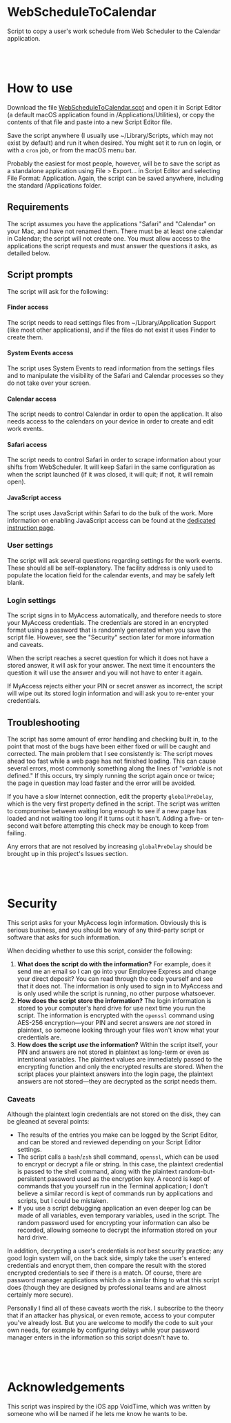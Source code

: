 # WebScheduleToCalendar
Script to copy a user's work schedule from Web Scheduler to the Calendar application.
<br/>
<br/>
<br/>
<br/>

# How to use
Download the file [WebScheduleToCalendar.scpt](WebScheduleToCalendar.scpt) and open it in Script&nbsp;Editor (a default macOS application found in /Applications/Utilities), or copy the contents of that file and paste into a new Script Editor file.

Save the script anywhere (I usually use ~/Library/Scripts, which may not exist by default) and run it when desired.
You might set it to run on login, or with a `cron` job, or from the macOS menu bar.

Probably the easiest for most people, however, will be to save the script as a standalone application using File&nbsp;>&nbsp;Export… in Script&nbsp;Editor and selecting File&nbsp;Format:&nbsp;Application. Again, the script can be saved anywhere, including the standard /Applications folder.
<br/>

## Requirements
The script assumes you have the applications "Safari" and "Calendar" on your Mac, and have not renamed them.
There must be at least one calendar in Calendar; the script will not create one.
You must allow access to the applications the script requests and must answer the questions it asks, as detailed below.
<br/>

## Script prompts
The script will ask for the following:

#### Finder access
The script needs to read settings files from ~/Library/Application&nbsp;Support (like most other applications), and if the files do not exist it uses Finder to create them.

#### System Events access
The script uses System&nbsp;Events to read information from the settings files and to manipulate the visibility of the Safari and Calendar processes so they do not take over your screen.

#### Calendar access
The script needs to control Calendar in order to open the application.
It also needs access to the calendars on your device in order to create and edit work events.

#### Safari access
The script needs to control Safari in order to scrape information about your shifts from WebScheduler.
It will keep Safari in the same configuration as when the script launched (if it was closed, it will quit; if not, it will remain open).

#### JavaScript access
The script uses JavaScript within Safari to do the bulk of the work.
More information on enabling JavaScript access can be found at the [dedicated instruction page](AllowJS.md).

### User settings
The script will ask several questions regarding settings for the work events.
These should all be self-explanatory.
The facility address is only used to populate the location field for the calendar events, and may be safely left blank.

### Login settings
The script signs in to MyAccess automatically, and therefore needs to store your MyAccess credentials.
The credentials are stored in an encrypted format using a password that is randomly generated when you save the script file.
However, see the "Security" section later for more information and caveats.

When the script reaches a secret question for which it does not have a stored answer, it will ask for your answer.
The next time it encounters the question it will use the answer and you will not have to enter it again.

If MyAccess rejects either your PIN or secret answer as incorrect, the script will wipe out its stored login information and will ask you to re-enter your credentials.
<br/>

## Troubleshooting
The script has some amount of error handling and checking built in, to the point that most of the bugs have been either fixed or will be caught and corrected.
The main problem that I see consistently is: The script moves ahead too fast while a web page has not finished loading.
This can cause several errors, most commonly something along the lines of "*variable* is not defined."
If this occurs, try simply running the script again once or twice; the page in question may load faster and the error will be avoided.

If you have a slow Internet connection, edit the property `globalPreDelay`, which is the very first property defined in the script.
The script was written to compromise between waiting long enough to see if a new page has loaded and not waiting too long if it turns out it hasn't.
Adding a five- or ten-second wait before attempting this check may be enough to keep from failing.

Any errors that are not resolved by increasing `globalPreDelay` should be brought up in this project's Issues section.
<br/>
<br/>
<br/>
<br/>

# Security
This script asks for your MyAccess login information.
Obviously this is serious business, and you should be wary of any third-party script or software that asks for such information.

When deciding whether to use this script, consider the following:
1. **What does the script do with the information?**
For example, does it send me an email so I can go into your Employee Express and change your direct deposit?
You can read through the code yourself and see that it does not.
The information is only used to sign in to MyAccess and is only used while the script is running, no other purpose whatsoever.
2. **How does the script store the information?**
The login information is stored to your computer's hard drive for use next time you run the script.
The information is encrypted with the `openssl` command using AES-256 encryption—your PIN and secret answers are *not* stored in plaintext, so someone looking through your files won't know what your credentials are.
3. **How does the script *use* the information?**
Within the script itself, your PIN and answers are not stored in plaintext as long-term or even as intentional variables.
The plaintext values are immediately passed to the encrypting function and only the encrypted results are stored.
When the script places your plaintext answers into the login page, the plaintext answers are not stored—they are decrypted as the script needs them.

### Caveats
Although the plaintext login credentials are not stored on the disk, they can be gleaned at several points:
* The results of the entries you make can be logged by the Script&nbsp;Editor, and can be stored and reviewed depending on your Script&nbsp;Editor settings.
* The script calls a `bash`/`zsh` shell command, `openssl`, which can be used to encrypt or decrypt a file or string.
In this case, the plaintext credential is passed to the shell command, along with the plaintext random-but-persistent password used as the encryption key.
A record is kept of commands that you yourself run in the Terminal application; I don't believe a similar record is kept of commands run by applications and scripts, but I could be mistaken.
* If you use a script debugging application an even deeper log can be made of all variables, even temporary variables, used in the script.
The random password used for encrypting your information can also be recorded, allowing someone to decrypt the information stored on your hard drive.

In addition, decrypting a user's credentials is *not* best security practice; any good login system will, on the back side, simply take the user's entered credentials and encrypt them, then compare the result with the stored encrypted credentials to see if there is a match.
Of course, there are password manager applications which do a similar thing to what this script does (though they are designed by professional teams and are almost certainly more secure).

Personally I find all of these caveats worth the risk.
I subscribe to the theory that if an attacker has physical, or even remote, access to your computer you've already lost.
But you are welcome to modify the code to suit your own needs, for example by configuring delays while your password manager enters in the information so this script doesn't have to.
<br/>
<br/>
<br/>
<br/>

# Acknowledgements
This script was inspired by the iOS app VoidTime, which was written by someone who will be named if he lets me know he wants to be.



